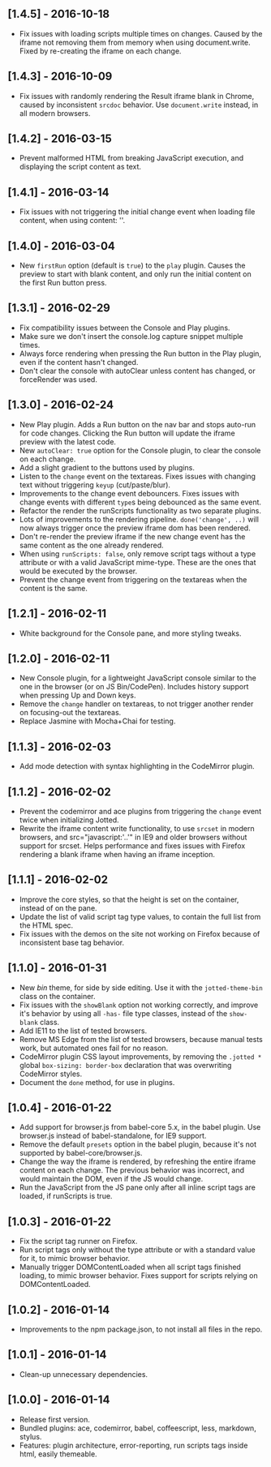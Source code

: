 
## [1.4.5] - 2016-10-18

* Fix issues with loading scripts multiple times on changes. Caused by the iframe not removing them from memory when using document.write. Fixed by re-creating the iframe on each change.

## [1.4.3] - 2016-10-09

* Fix issues with randomly rendering the Result iframe blank in Chrome, caused by inconsistent `srcdoc` behavior. Use `document.write` instead, in all modern browsers.

## [1.4.2] - 2016-03-15

* Prevent malformed HTML from breaking JavaScript execution, and displaying the script content as text.

## [1.4.1] - 2016-03-14

* Fix issues with not triggering the initial change event when loading file content, when using content: ''.

## [1.4.0] - 2016-03-04

* New `firstRun` option (default is `true`) to the `play` plugin. Causes the preview to start with blank content, and only run the initial content on the first Run button press.

## [1.3.1] - 2016-02-29
* Fix compatibility issues between the Console and Play plugins.
* Make sure we don't insert the console.log capture snippet multiple times.
* Always force rendering when pressing the Run button in the Play plugin, even if the content hasn't changed.
* Don't clear the console with autoClear unless content has changed, or forceRender was used.


## [1.3.0] - 2016-02-24

* New Play plugin. Adds a Run button on the nav bar and stops auto-run for code changes. Clicking the Run button will update the iframe preview with the latest code.
* New `autoClear: true` option for the Console plugin, to clear the console on each change.
* Add a slight gradient to the buttons used by plugins.
* Listen to the `change` event on the textareas. Fixes issues with changing text without triggering `keyup` (cut/paste/blur).
* Improvements to the change event debouncers. Fixes issues with change events with different `type`s being debounced as the same event.
* Refactor the render the runScripts functionality as two separate plugins.
* Lots of improvements to the rendering pipeline. `done('change', ..)` will now always trigger once the preview iframe dom has been rendered.
* Don't re-render the preview iframe if the new change event has the same content as the one already rendered.
* When using `runScripts: false`, only remove script tags without a type attribute or with a valid JavaScript mime-type. These are the ones that would be executed by the browser.
* Prevent the change event from triggering on the textareas when the content is the same.


## [1.2.1] - 2016-02-11

* White background for the Console pane, and more styling tweaks.

## [1.2.0] - 2016-02-11

* New Console plugin, for a lightweight JavaScript console similar to the one in the browser (or on JS Bin/CodePen). Includes history support when pressing Up and Down keys.
* Remove the `change` handler on textareas, to not trigger another render on focusing-out the textareas.
* Replace Jasmine with Mocha+Chai for testing.

## [1.1.3] - 2016-02-03

* Add mode detection with syntax highlighting in the CodeMirror plugin.

## [1.1.2] - 2016-02-02

* Prevent the codemirror and ace plugins from triggering the `change` event twice when initializing Jotted.
* Rewrite the iframe content write functionality, to use `srcset` in modern browsers, and src="javascript:'..'" in IE9 and older browsers without support for srcset. Helps performance and fixes issues with Firefox rendering a blank iframe when having an iframe inception.

## [1.1.1] - 2016-02-02

* Improve the core styles, so that the height is set on the container, instead of on the pane.
* Update the list of valid script tag type values, to contain the full list from the HTML spec.
* Fix issues with the demos on the site not working on Firefox because of inconsistent base tag behavior.

## [1.1.0] - 2016-01-31

* New *bin* theme, for side by side editing. Use it with the `jotted-theme-bin` class on the container.
* Fix issues with the `showBlank` option not working correctly, and improve it's behavior by using all `-has-` file type classes, instead of the `show-blank` class.
* Add IE11 to the list of tested browsers.
* Remove MS Edge from the list of tested browsers, because manual tests work, but automated ones fail for no reason.
* CodeMirror plugin CSS layout improvements, by removing the `.jotted *` global `box-sizing: border-box` declaration that was overwriting CodeMirror styles.
* Document the `done` method, for use in plugins.

## [1.0.4] - 2016-01-22

* Add support for browser.js from babel-core 5.x, in the babel plugin. Use browser.js instead of babel-standalone, for IE9 support.
* Remove the default `presets` option in the babel plugin, because it's not supported by babel-core/browser.js.
* Change the way the iframe is rendered, by refreshing the entire iframe content on each change. The previous behavior was incorrect, and would maintain the DOM, even if the JS would change.
* Run the JavaScript from the JS pane only after all inline script tags are loaded, if runScripts is true.

## [1.0.3] - 2016-01-22

* Fix the script tag runner on Firefox.
* Run script tags only without the type attribute or with a standard value for it, to mimic browser behavior.
* Manually trigger DOMContentLoaded when all script tags finished loading, to mimic browser behavior. Fixes support for scripts relying on DOMContentLoaded.

## [1.0.2] - 2016-01-14

* Improvements to the npm package.json, to not install all files in the repo.

## [1.0.1] - 2016-01-14

* Clean-up unnecessary dependencies.

## [1.0.0] - 2016-01-14

* Release first version.
* Bundled plugins: ace, codemirror, babel, coffeescript, less, markdown, stylus.
* Features: plugin architecture, error-reporting, run scripts tags inside html, easily themeable.

